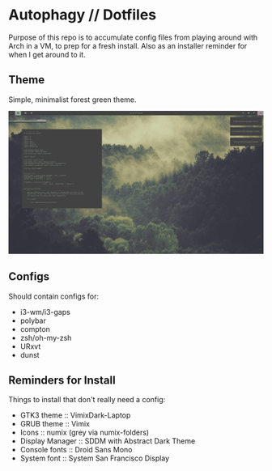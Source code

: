 # Autophagy // Dotfiles

Purpose of this repo is to accumulate config files from playing around with
Arch in a VM, to prep for a fresh install. Also as an installer reminder for
when I get around to it.

## Theme

Simple, minimalist forest green theme.

![mock up of final UI](mock_up.jpg)

## Configs

Should contain configs for:

 - i3-wm/i3-gaps
 - polybar
 - compton
 - zsh/oh-my-zsh
 - URxvt
 - dunst

## Reminders for Install

Things to install that don't really need a config:

 - GTK3 theme :: VimixDark-Laptop
 - GRUB theme :: Vimix
 - Icons :: numix (grey via numix-folders)
 - Display Manager :: SDDM with Abstract Dark Theme
 - Console fonts :: Droid Sans Mono
 - System font :: System San Francisco Display
